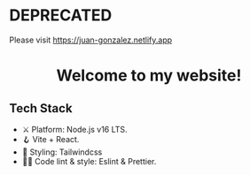 # DEPRECATED

Please visit https://juan-gonzalez.netlify.app

<h1 align="center">
  Welcome to my website!
</h1>

## Tech Stack 

- ⚔️ Platform: Node.js v16 LTS.
- 🪝 Vite + React.
- 🎨 Styling: Tailwindcss
- 💅🏻 Code lint & style: Eslint & Prettier.
